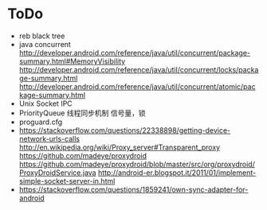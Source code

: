 ToDo
==============
+ reb black tree
+ java concurrent http://developer.android.com/reference/java/util/concurrent/package-summary.html#MemoryVisibility http://developer.android.com/reference/java/util/concurrent/locks/package-summary.html http://developer.android.com/reference/java/util/concurrent/atomic/package-summary.html
+ Unix Socket IPC
+ PriorityQueue 线程同步机制 信号量，锁
+ proguard.cfg
+ https://stackoverflow.com/questions/22338898/getting-device-network-urls-calls http://en.wikipedia.org/wiki/Proxy_server#Transparent_proxy https://github.com/madeye/proxydroid https://github.com/madeye/proxydroid/blob/master/src/org/proxydroid/ProxyDroidService.java http://android-er.blogspot.it/2011/01/implement-simple-socket-server-in.html
+ https://stackoverflow.com/questions/1859241/own-sync-adapter-for-android